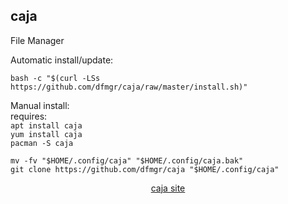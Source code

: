 ## caja  
  
File Manager  
  
Automatic install/update:  
  
```
bash -c "$(curl -LSs https://github.com/dfmgr/caja/raw/master/install.sh)"
```
  
Manual install:  
requires:  
```apt install caja```  
```yum install caja```  
```pacman -S caja```  
  
```
mv -fv "$HOME/.config/caja" "$HOME/.config/caja.bak"
git clone https://github.com/dfmgr/caja "$HOME/.config/caja"
```
  
<p align=center>
  <a href="https://github.com/mate-desktop/caja#------caja" target="_blank">caja site</a>
</p>  
